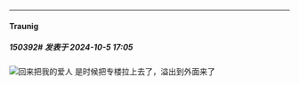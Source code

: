 ﻿
*****

####  Traunig  
##### 150392#       发表于 2024-10-5 17:05

<img src="https://static.saraba1st.com/image/smiley/face2017/067.png" referrerpolicy="no-referrer">回来把我的爱人
是时候把专楼拉上去了，溢出到外面来了

